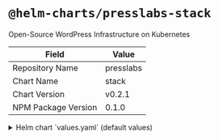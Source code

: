 # `@helm-charts/presslabs-stack`

Open-Source WordPress Infrastructure on Kubernetes

| Field               | Value     |
| ------------------- | --------- |
| Repository Name     | presslabs |
| Chart Name          | stack     |
| Chart Version       | v0.2.1    |
| NPM Package Version | 0.1.0     |

<details>

<summary>Helm chart `values.yaml` (default values)</summary>

```yaml
wordpress-operator:
  enabled: true

mysql-operator:
  enabled: true
  orchestrator:
    replicas: 1

nginx-ingress:
  enabled: true

cert-manager:
  enabled: true

prometheus-operator:
  enabled: true
```

</details>
